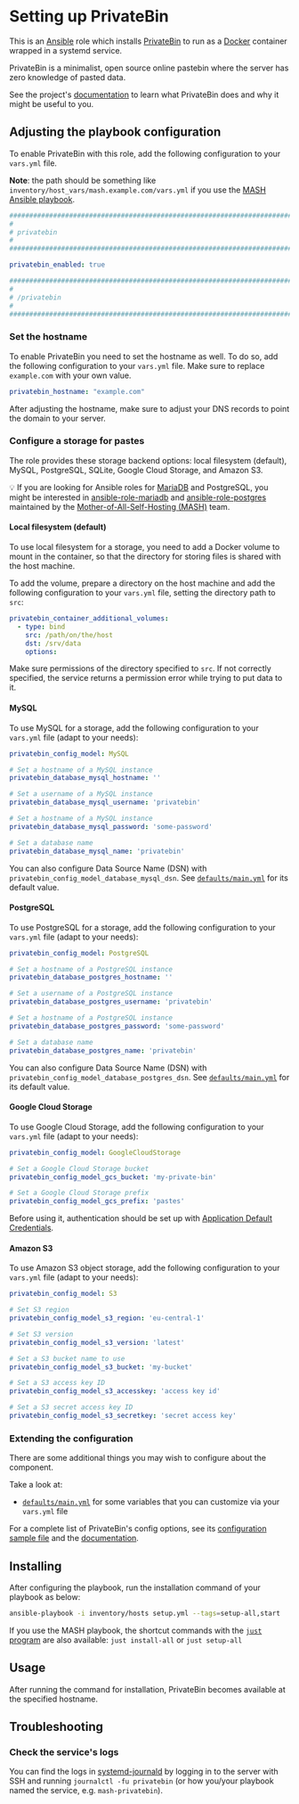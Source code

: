 <!--
SPDX-FileCopyrightText: 2020 - 2024 MDAD project contributors
SPDX-FileCopyrightText: 2020 - 2024 Slavi Pantaleev
SPDX-FileCopyrightText: 2020 Aaron Raimist
SPDX-FileCopyrightText: 2020 Chris van Dijk
SPDX-FileCopyrightText: 2020 Dominik Zajac
SPDX-FileCopyrightText: 2020 Mickaël Cornière
SPDX-FileCopyrightText: 2022 François Darveau
SPDX-FileCopyrightText: 2022 Julian Foad
SPDX-FileCopyrightText: 2022 Warren Bailey
SPDX-FileCopyrightText: 2023 Antonis Christofides
SPDX-FileCopyrightText: 2023 Felix Stupp
SPDX-FileCopyrightText: 2023 Pierre 'McFly' Marty
SPDX-FileCopyrightText: 2024 - 2025 Suguru Hirahara

SPDX-License-Identifier: AGPL-3.0-or-later
-->

# Setting up PrivateBin

This is an [Ansible](https://www.ansible.com/) role which installs [PrivateBin](https://privatebin.info) to run as a [Docker](https://www.docker.com/) container wrapped in a systemd service.

PrivateBin is a minimalist, open source online pastebin where the server has zero knowledge of pasted data.

See the project's [documentation](https://github.com/PrivateBin/PrivateBin/tree/master/doc) to learn what PrivateBin does and why it might be useful to you.

## Adjusting the playbook configuration

To enable PrivateBin with this role, add the following configuration to your `vars.yml` file.

**Note**: the path should be something like `inventory/host_vars/mash.example.com/vars.yml` if you use the [MASH Ansible playbook](https://github.com/mother-of-all-self-hosting/mash-playbook).

```yaml
########################################################################
#                                                                      #
# privatebin                                                           #
#                                                                      #
########################################################################

privatebin_enabled: true

########################################################################
#                                                                      #
# /privatebin                                                          #
#                                                                      #
########################################################################
```

### Set the hostname

To enable PrivateBin you need to set the hostname as well. To do so, add the following configuration to your `vars.yml` file. Make sure to replace `example.com` with your own value.

```yaml
privatebin_hostname: "example.com"
```

After adjusting the hostname, make sure to adjust your DNS records to point the domain to your server.

### Configure a storage for pastes

The role provides these storage backend options: local filesystem (default), MySQL, PostgreSQL, SQLite, Google Cloud Storage, and Amazon S3.

💡 If you are looking for Ansible roles for [MariaDB](https://mariadb.org/) and PostgreSQL, you might be interested in [ansible-role-mariadb](https://github.com/mother-of-all-self-hosting/ansible-role-mariadb) and [ansible-role-postgres](https://github.com/mother-of-all-self-hosting/ansible-role-postgres) maintained by the [Mother-of-All-Self-Hosting (MASH)](https://github.com/mother-of-all-self-hosting) team.

#### Local filesystem (default)

To use local filesystem for a storage, you need to add a Docker volume to mount in the container, so that the directory for storing files is shared with the host machine.

To add the volume, prepare a directory on the host machine and add the following configuration to your `vars.yml` file, setting the directory path to `src`:

```yaml
privatebin_container_additional_volumes:
  - type: bind
    src: /path/on/the/host
    dst: /srv/data
    options:
```

Make sure permissions of the directory specified to `src`. If not correctly specified, the service returns a permission error while trying to put data to it.

#### MySQL

To use MySQL for a storage, add the following configuration to your `vars.yml` file (adapt to your needs):

```yaml
privatebin_config_model: MySQL

# Set a hostname of a MySQL instance
privatebin_database_mysql_hostname: ''

# Set a username of a MySQL instance
privatebin_database_mysql_username: 'privatebin'

# Set a hostname of a MySQL instance
privatebin_database_mysql_password: 'some-password'

# Set a database name
privatebin_database_mysql_name: 'privatebin'
```

You can also configure Data Source Name (DSN) with `privatebin_config_model_database_mysql_dsn`. See [`defaults/main.yml`](../defaults/main.yml) for its default value.

#### PostgreSQL

To use PostgreSQL for a storage, add the following configuration to your `vars.yml` file (adapt to your needs):

```yaml
privatebin_config_model: PostgreSQL

# Set a hostname of a PostgreSQL instance
privatebin_database_postgres_hostname: ''

# Set a username of a PostgreSQL instance
privatebin_database_postgres_username: 'privatebin'

# Set a hostname of a PostgreSQL instance
privatebin_database_postgres_password: 'some-password'

# Set a database name
privatebin_database_postgres_name: 'privatebin'
```

You can also configure Data Source Name (DSN) with `privatebin_config_model_database_postgres_dsn`. See [`defaults/main.yml`](../defaults/main.yml) for its default value.

#### Google Cloud Storage

To use Google Cloud Storage, add the following configuration to your `vars.yml` file (adapt to your needs):

```yaml
privatebin_config_model: GoogleCloudStorage

# Set a Google Cloud Storage bucket
privatebin_config_model_gcs_bucket: 'my-private-bin'

# Set a Google Cloud Storage prefix
privatebin_config_model_gcs_prefix: 'pastes'
```

Before using it, authentication should be set up with [Application Default Credentials](https://cloud.google.com/docs/authentication/production#auth-cloud-implicit-nodejs).

#### Amazon S3

To use Amazon S3 object storage, add the following configuration to your `vars.yml` file (adapt to your needs):

```yaml
privatebin_config_model: S3

# Set S3 region
privatebin_config_model_s3_region: 'eu-central-1'

# Set S3 version
privatebin_config_model_s3_version: 'latest'

# Set a S3 bucket name to use
privatebin_config_model_s3_bucket: 'my-bucket'

# Set a S3 access key ID
privatebin_config_model_s3_accesskey: 'access key id'

# Set a S3 secret access key ID
privatebin_config_model_s3_secretkey: 'secret access key'
```

### Extending the configuration

There are some additional things you may wish to configure about the component.

Take a look at:

- [`defaults/main.yml`](../defaults/main.yml) for some variables that you can customize via your `vars.yml` file

For a complete list of PrivateBin's config options, see its [configuration sample file](https://github.com/PrivateBin/PrivateBin/blob/master/cfg/conf.sample.php) and the [documentation](https://github.com/PrivateBin/PrivateBin/wiki/Configuration).

## Installing

After configuring the playbook, run the installation command of your playbook as below:

```sh
ansible-playbook -i inventory/hosts setup.yml --tags=setup-all,start
```

If you use the MASH playbook, the shortcut commands with the [`just` program](https://github.com/spantaleev/matrix-docker-ansible-deploy/blob/master/docs/just.md) are also available: `just install-all` or `just setup-all`

## Usage

After running the command for installation, PrivateBin becomes available at the specified hostname.

## Troubleshooting

### Check the service's logs

You can find the logs in [systemd-journald](https://www.freedesktop.org/software/systemd/man/systemd-journald.service.html) by logging in to the server with SSH and running `journalctl -fu privatebin` (or how you/your playbook named the service, e.g. `mash-privatebin`).
